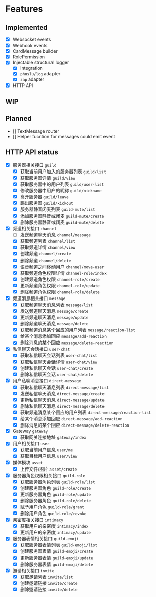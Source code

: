 # Features

## Implemented

- [x] Websocket events
- [x] Webhook events
- [x] CardMessage builder
- [x] RolePermission
- [x] Injectable structural logger
  - [x] Integration
  - [x] `phuslu/log` adapter
  - [x] `zap` adapter
- [x] HTTP API

## WIP

## Planned
- [] TextMessage router
- [] Helper fucntion for messages could emit event

## HTTP API status

- [x] 服务器相关接口 `guild`
  - [x] 获取当前用户加入的服务器列表 `guild/list`
  - [x] 获取服务器详情 `guild/view`
  - [x] 获取服务器中的用户列表 `guild/user-list`
  - [x] 修改服务器中用户的昵称 `guild/nickname`
  - [x] 离开服务器 `guild/leave`
  - [x] 踢出服务器 `guild/kickout`
  - [x] 服务器静音闭麦列表 `guild-mute/list`
  - [x] 添加服务器静音或闭麦 `guild-mute/create`
  - [x] 删除服务器静音或闭麦 `guild-mute/delete`
- [x] 频道相关接口 `channel`
  - [ ] ~~发送频道聊天消息~~ `channel/message`
  - [x] 获取频道列表 `channel/list`
  - [x] 获取频道详情 `channel/view`
  - [x] 创建频道 `channel/create`
  - [x] 删除频道 `channel/delete`
  - [x] 语音频道之间移动用户 `channel/move-user`
  - [x] 获取频道角色权限详情 `channel-role/index`
  - [x] 创建频道角色权限 `channel-role/create`
  - [x] 更新频道角色权限 `channel-role/update`
  - [x] 删除频道角色权限 `channel-role/delete`
- [x] 频道消息相关接口 `message`
  - [x] 获取频道聊天消息列表 `message/list`
  - [x] 发送频道聊天消息 `message/create`
  - [x] 更新频道聊天消息 `message/update`
  - [x] 删除频道聊天消息 `message/delete`
  - [x] 获取频道消息某个回应的用户列表 `message/reaction-list`
  - [x] 给某个消息添加回应 `message/add-reaction`
  - [x] 删除消息的某个回应 `message/delete-reaction`
- [x] 私信聊天会话接口 `user-chat`
  - [x] 获取私信聊天会话列表 `user-chat/list`
  - [x] 获取私信聊天会话详情 `user-chat/view`
  - [x] 创建私信聊天会话 `user-chat/create`
  - [x] 删除私信聊天会话 `user-chat/delete`
- [x] 用户私聊消息接口 `direct-message`
  - [x] 获取私信聊天消息列表 `direct-message/list`
  - [x] 发送私信聊天消息 `direct-message/create`
  - [x] 更新私信聊天消息 `direct-message/update`
  - [x] 删除私信聊天消息 `direct-message/delete`
  - [x] 获取频道消息某个回应的用户列表 `direct-message/reaction-list`
  - [x] 给某个消息添加回应 `direct-message/add-reaction`
  - [x] 删除消息的某个回应 `direct-message/delete-reaction`
- [x] Gateway `gateway`
  - [x] 获取网关连接地址 `gateway/index`
- [x] 用户相关接口 `user`
  - [x] 获取当前用户信息 `user/me`
  - [x] 获取目标用户信息 `user/view`
- [x] 媒体模块 `asset`
  - [x] 上传文件/图片 `asset/create`
- [x] 服务器角色权限相关接口 `guild-role`
  - [x] 获取服务器角色列表 `guild-role/list`
  - [x] 创建服务器角色 `guild-role/create`
  - [x] 更新服务器角色 `guild-role/update`
  - [x] 删除服务器角色 `guild-role/delete`
  - [x] 赋予用户角色 `guild-role/grant`
  - [x] 删除用户角色 `guild-role/revoke`
- [x] 亲密度相关接口 `intimacy`
  - [x] 获取用户的亲密度 `intimacy/index`
  - [x] 更新用户的亲密度 `intimacy/update`
- [x] 服务器表情相关接口 `guild-emoji`
  - [x] 获取服务器表情列表 `guild-emoji/list`
  - [x] 创建服务器表情 `guild-emoji/create`
  - [x] 更新服务器表情 `guild-emoji/update`
  - [x] 删除服务器表情 `guild-emoji/delete`
- [x] 邀请相关接口 `invite`
  - [x] 获取邀请列表 `invite/list`
  - [x] 创建邀请链接 `invite/create`
  - [x] 删除邀请链接 `invite/delete`
